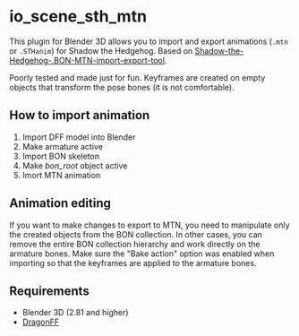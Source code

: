 # io_scene_sth_mtn

This plugin for Blender 3D allows you to import and export animations (`.mtn` or `.STHanim`) for Shadow the Hedgehog. Based on [Shadow-the-Hedgehog-.BON-MTN-import-export-tool](https://github.com/Shadowth117/Shadow-the-Hedgehog-.BON-MTN-import-export-tool).

Poorly tested and made just for fun. Keyframes are created on empty objects that transform the pose bones (it is not comfortable).

## How to import animation
1. Import DFF model into Blender
2. Make armature active
3. Import BON skeleton
4. Make _bon_root_ object active
5. Imort MTN animation

## Animation editing
If you want to make changes to export to MTN, you need to manipulate only the created objects from the BON collection. In other cases, you can remove the entire BON collection hierarchy and work directly on the armature bones. Make sure the "Bake action" option was enabled when importing so that the keyframes are applied to the armature bones.

## Requirements

* Blender 3D (2.81 and higher)
* [DragonFF](https://github.com/Parik27/DragonFF)
